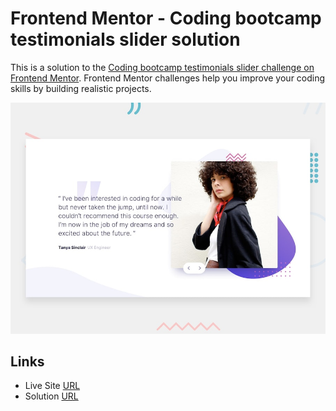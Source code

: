# Frontend Mentor - Coding bootcamp testimonials slider solution

This is a solution to the [Coding bootcamp testimonials slider challenge on Frontend Mentor](https://www.frontendmentor.io/challenges/coding-bootcamp-testimonials-slider-4FNyLA8JL). Frontend Mentor challenges help you improve your coding skills by building realistic projects.

![Design preview the coding challenge](./design/desktop-preview.jpg)

## Links

- Live Site [URL](https://mhmd-tarek-mhmd.github.io/Testimonials-Slider)
- Solution [URL](https://www.frontendmentor.io/solutions/testimonials-slider-aDmY5SQc3)

